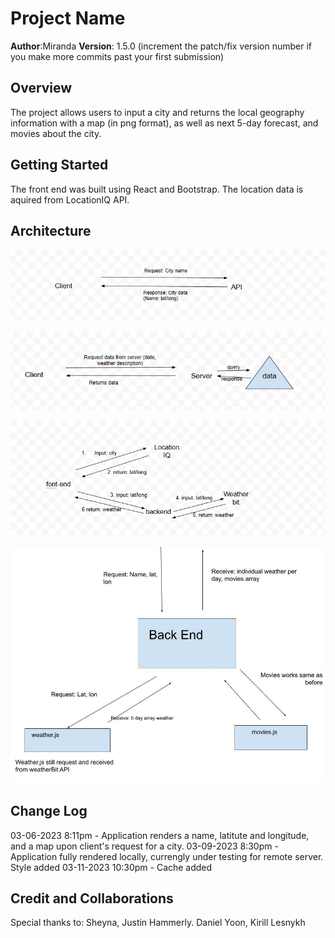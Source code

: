 # Project Name

**Author**:Miranda
**Version**: 1.5.0 (increment the patch/fix version number if you make more commits past your first submission)

## Overview

The project allows users to input a city and returns the local geography information with a map (in png format), as well as next 5-day forecast, and movies about the city.

## Getting Started
<!-- What are the steps that a user must take in order to build this app on their own machine and get it running? -->
The front end was built using React and Bootstrap. The location data is aquired from LocationIQ API.

## Architecture

![lab6 WRRC](WRRC/WRRC1.png)

![lab7 WRRC](WRRC/WRRC2.png)

![lab8 WRRC](WRRC/WRRC3.png)

![lab9 WRRC](WRRC/WRRC4.jpg)

## Change Log

03-06-2023 8:11pm - Application renders a name, latitute and longitude, and a map upon client's request for a city.
03-09-2023 8:30pm - Application fully rendered locally, currengly under testing for remote server. Style added
03-11-2023 10:30pm - Cache added

## Credit and Collaborations
<!-- Give credit (and a link) to other people or resources that helped you build this application. -->
Special thanks to: Sheyna, Justin Hammerly. Daniel Yoon, Kirill Lesnykh
